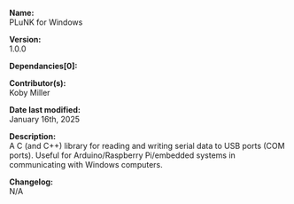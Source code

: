 **Name:**<br>
PLuNK for Windows

**Version:**<br>
1.0.0

**Dependancies[0]:**<br>

**Contributor(s):**<br>
Koby Miller

**Date last modified:**<br>
January 16th, 2025

**Description:**<br>
A C (and C++) library for reading and writing serial data to USB ports (COM ports). Useful for Arduino/Raspberry Pi/embedded systems in communicating with Windows computers.

**Changelog:**<br>
N/A
